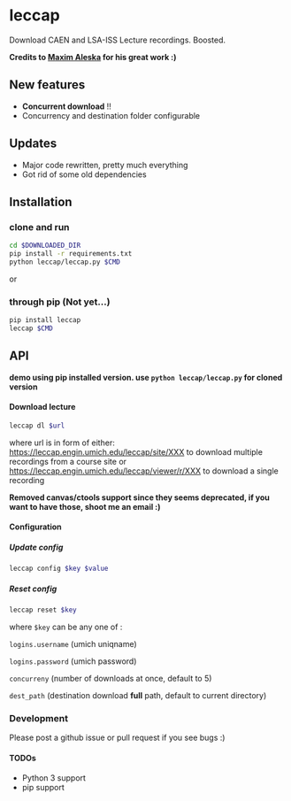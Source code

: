 # leccap
Download CAEN and LSA-ISS Lecture recordings. Boosted.

**Credits to [Maxim Aleska](https://github.com/maxim123/dleccap) for his great work :)**

## New features
* **Concurrent download** !!
* Concurrency and destination folder configurable

## Updates
* Major code rewritten, pretty much everything
* Got rid of some old dependencies

## Installation

### clone and run
```sh
cd $DOWNLOADED_DIR
pip install -r requirements.txt
python leccap/leccap.py $CMD
```
or

### through pip (Not yet...)
```sh
pip install leccap
leccap $CMD
```

## API 
**demo using pip installed version. use `python leccap/leccap.py` for cloned version**

#### Download lecture
```sh
leccap dl $url
```
where url is in form of either: 
https://leccap.engin.umich.edu/leccap/site/XXX to download multiple recordings from a course site or
https://leccap.engin.umich.edu/leccap/viewer/r/XXX to download a single recording

**Removed canvas/ctools support since they seems deprecated, if you want to have those, shoot me an email :)**

#### Configuration
##### Update config
```sh
leccap config $key $value
```
##### Reset config
 ```sh
 leccap reset $key
```
where `$key` can be any one of :

`logins.username` (umich uniqname)

`logins.password` (umich password)

`concurreny` (number of downloads at once, default to 5) 

`dest_path` (destination download **full** path, default to current directory)
 
 ### Development
 Please post a github issue or pull request if you see bugs :)

 #### TODOs
 * Python 3 support
 * pip support
